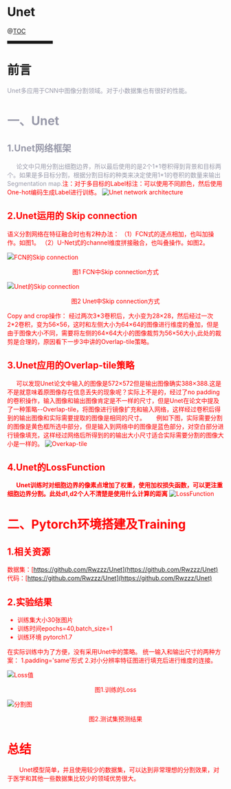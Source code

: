 # Unet


@[TOC](文章目录)


<hr style=" border:solid; width:100px; height:1px;" color=#000000 size=1">

# 前言

<font color=#999AAA >Unet多应用于CNN中图像分割领域。对于小数据集也有很好的性能。



# 一、Unet
##  1.Unet网络框架
&ensp;&ensp;&ensp;论文中只用分割出细胞边界，所以最后使用的是2个1\*1卷积得到背景和目标两个。如果是多目标分割，根据分割目标的种类来决定使用1*1的卷积的数量来输出Segmentation map.<font color=red>注：对于多目标的Label标注：可以使用不同颜色，然后使用One-hot编码生成Label进行训练。<font>
![Unet network architecture](https://img-blog.csdnimg.cn/20201114113549401.png?x-oss-process=image/watermark,type_ZmFuZ3poZW5naGVpdGk,shadow_10,text_aHR0cHM6Ly9ibG9nLmNzZG4ubmV0L3FxXzQwMTM2NTQy,size_16,color_FFFFFF,t_70#pic_center)
## 2.Unet运用的 Skip connection
语义分割网络在特征融合时也有2种办法：
（1）FCN式的逐点相加，也叫加操作。如图1。
（2）U-Net式的channel维度拼接融合，也叫叠操作。如图2。

![FCN的Skip connection](https://img-blog.csdnimg.cn/20201114113906740.png?x-oss-process=image/watermark,type_ZmFuZ3poZW5naGVpdGk,shadow_10,text_aHR0cHM6Ly9ibG9nLmNzZG4ubmV0L3FxXzQwMTM2NTQy,size_16,color_FFFFFF,t_70#pic_center)
  
  <center> 图1 FCN中Skip connection方式 </center>
  
![Unet的Skip connection](https://img-blog.csdnimg.cn/20201114113734874.png?x-oss-process=image/watermark,type_ZmFuZ3poZW5naGVpdGk,shadow_10,text_aHR0cHM6Ly9ibG9nLmNzZG4ubmV0L3FxXzQwMTM2NTQy,size_16,color_FFFFFF,t_70#pic_center)
  <center> 图2 Unet中Skip connection方式 </center>

<font color=red> Copy and crop操作：</font> 经过两次3\*3卷积后，大小变为28×28，然后经过一次2\*2卷积，变为56×56，这时和左侧大小为64×64的图像进行维度的叠加，但是由于图像大小不同，需要将左侧的64×64大小的图像裁剪为56×56大小,此处的裁剪是合理的，原因看下一步3中讲的Overlap-tile策略。
## 3.Unet应用的Overlap-tile策略
&ensp;&ensp;&ensp;可以发现Unet论文中输入的图像是572×572但是输出图像确实388×388.这是不是就意味着原图像存在信息丢失的现象呢？实际上不是的，经过了no padding的卷积操作，输入图像和输出图像肯定是不一样的尺寸，但是Unet在论文中提及了一种策略--Overlap-tile，将图像进行镜像扩充和输入网络，这样经过卷积后得到的输出图像和实际需要提取的图像是相同的尺寸。
&ensp;&ensp;&ensp;<font color = red>例如下图，实际需要分割的图像是黄色框所选中部分，但是输入到网络中的图像是蓝色部分，对空白部分进行镜像填充，这样经过网络后所得到的的输出大小尺寸适合实际需要分割的图像大小是一样的。<front>
![Overkap-tile](https://img-blog.csdnimg.cn/20201115132210215.png?x-oss-process=image/watermark,type_ZmFuZ3poZW5naGVpdGk,shadow_10,text_aHR0cHM6Ly9ibG9nLmNzZG4ubmV0L3FxXzQwMTM2NTQy,size_16,color_FFFFFF,t_70#pic_center)
## 4.Unet的LossFunction
<font color=red>**&ensp;&ensp;&ensp;Unet训练时对细胞边界的像素点增加了权重，使用加权损失函数，可以更注重细胞边界分割。此处d1,d2个人不清楚是使用什么计算的距离**<font>
![LossFunction](https://img-blog.csdnimg.cn/20201115133731278.png?x-oss-process=image/watermark,type_ZmFuZ3poZW5naGVpdGk,shadow_10,text_aHR0cHM6Ly9ibG9nLmNzZG4ubmV0L3FxXzQwMTM2NTQy,size_16,color_FFFFFF,t_70#pic_center)

# 二、Pytorch环境搭建及Training
## 1.相关资源
数据集：[https://github.com/Rwzzz/Unet](https://github.com/Rwzzz/Unet)
代码：[https://github.com/Rwzzz/Unet](https://github.com/Rwzzz/Unet)

## 2.实验结果

 - 训练集大小30张图片
 - 训练时间epochs=40,batch_size=1
 - 训练环境 pytorch1.7 
 
在实际训练中为了方便，没有采用Unet中的策略。
统一输入和输出尺寸的两种方案：
1.padding='same'形式
2.对小分辨率特征图进行填充后进行维度的连接。

![Loss值](https://img-blog.csdnimg.cn/20201115142923672.png?x-oss-process=image/watermark,type_ZmFuZ3poZW5naGVpdGk,shadow_10,text_aHR0cHM6Ly9ibG9nLmNzZG4ubmV0L3FxXzQwMTM2NTQy,size_16,color_FFFFFF,t_70#pic_center)

<center > 图1.训练的Loss</center>


![分割图](https://img-blog.csdnimg.cn/20201115143327375.png?x-oss-process=image/watermark,type_ZmFuZ3poZW5naGVpdGk,shadow_10,text_aHR0cHM6Ly9ibG9nLmNzZG4ubmV0L3FxXzQwMTM2NTQy,size_16,color_FFFFFF,t_70#pic_center)

<center > 图2.测试集预测结果</center>

# 总结
&ensp;&ensp;&ensp;&ensp;Unet模型简单，并且使用较少的数据集，可以达到非常理想的分割效果，对于医学和其他一些数据集比较少的领域优势很大。
